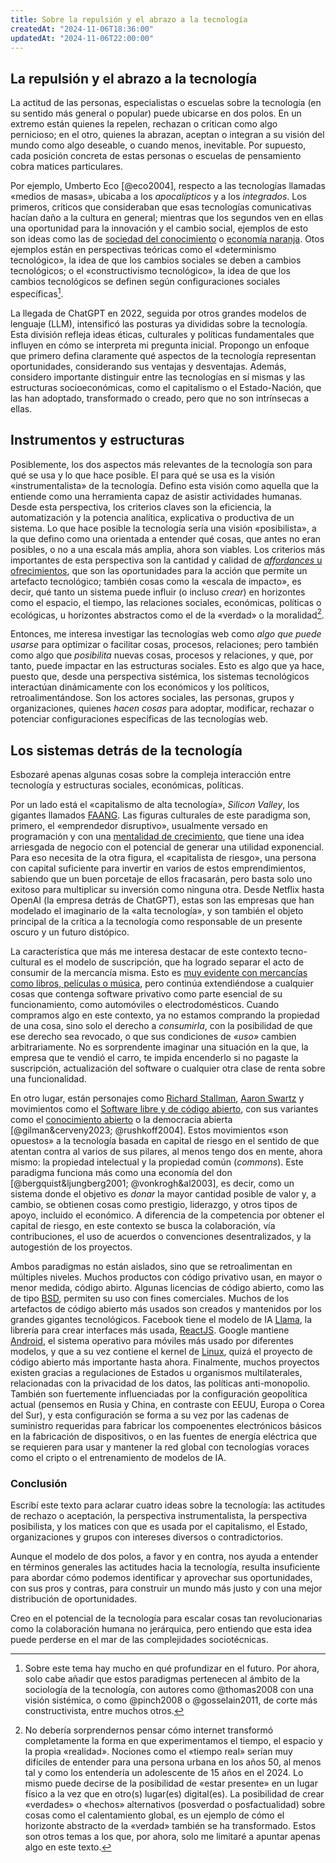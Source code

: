 ```yaml
---
title: Sobre la repulsión y el abrazo a la tecnología
createdAt: "2024-11-06T18:36:00"
updatedAt: "2024-11-06T22:00:00"
---
```


## La repulsión y el abrazo a la tecnología

La actitud de las personas, especialistas o escuelas sobre la tecnología (en su sentido más general o popular) puede ubicarse en dos polos. En un extremo están quienes la repelen, rechazan o critican como algo pernicioso; en el otro, quienes la abrazan, aceptan o integran a su visión del mundo como algo deseable, o cuando menos, inevitable. Por supuesto, cada posición concreta de estas personas o escuelas de pensamiento cobra matices particulares.

Por ejemplo, Umberto Eco [@eco2004], respecto a las tecnologías llamadas «medios de masas», ubicaba a los *apocalípticos* y a los *integrados*. Los primeros, críticos que consideraban que esas tecnologías comunicativas hacían daño a la cultura en general; mientras que los segundos ven en ellas una oportunidad para la innovación y el cambio social, ejemplos de esto son ideas como las de [sociedad del conocimiento](https://es.wikipedia.org/wiki/Sociedad_del_conocimiento) o [economía naranja](https://es.wikipedia.org/wiki/Economía_creativa). Otos ejemplos están en perspectivas teóricas como el «determinismo tecnológico», la idea de que los cambios sociales se deben a cambios tecnológicos; o el «constructivismo tecnológico», la idea de que los cambios tecnológicos se definen según configuraciones sociales específicas[^1].

[^1]: Sobre este tema hay mucho en qué profundizar en el futuro. Por ahora, solo cabe añadir que estos paradigmas pertenecen al ámbito de la sociología de la tecnología, con autores como @thomas2008 con una visión sistémica, o como @pinch2008 o @gosselain2011, de corte más constructivista, entre muchos otros.

La llegada de ChatGPT en 2022, seguida por otros grandes modelos de lenguaje (LLM), intensificó las posturas ya divididas sobre la tecnología. Esta división refleja ideas éticas, culturales y políticas fundamentales que influyen en cómo se interpreta mi pregunta inicial. Propongo un enfoque que primero defina claramente qué aspectos de la tecnología representan oportunidades, considerando sus ventajas y desventajas. Además, considero importante distinguir entre las tecnologías en sí mismas y las estructuras socioeconómicas, como el capitalismo o el Estado-Nación, que las han adoptado, transformado o creado, pero que no son intrínsecas a ellas.

## Instrumentos y estructuras

Posiblemente, los dos aspectos más relevantes de la tecnología son para qué se usa y lo que hace posible. El para qué se usa es la visión «instrumentalista» de la tecnología. Defino esta visión como aquella que la entiende como una herramienta capaz de asistir actividades humanas. Desde esta perspectiva, los criterios claves son la eficiencia, la automatización y la potencia analítica, explicativa o productiva de un sistema. Lo que hace posible la tecnología sería una visión «posibilista», a la que defino como una orientada a entender qué cosas, que antes no eran posibles, o no a una escala más amplia, ahora son viables. Los criterios más importantes de esta perspectiva son la cantidad y calidad de [*affordances* u ofrecimientos](https://es.wikipedia.org/wiki/Ofrecimiento), que son las oportunidades para la acción que permite un artefacto tecnológico; también cosas como la «escala de impacto», es decir, qué tanto un sistema puede influir (o incluso *crear*) en horizontes como el espacio, el tiempo, las relaciones sociales, económicas, políticas o ecológicas, u horizontes abstractos como el de la «verdad» o la moralidad[^2].

[^2]: No debería sorprendernos pensar cómo internet transformó completamente la forma en que experimentamos el tiempo, el espacio y la propia «realidad». Nociones como el «tiempo real» serían muy difíciles de entender para una persona urbana en los años 50, al menos tal y como los entendería un adolescente de 15 años en el 2024. Lo mismo puede decirse de la posibilidad de «estar presente» en un lugar físico a la vez que en otro(s) lugar(es) digital(es). La posibilidad de crear «verdades» o «hechos» alternativos (posverdad o posfactualidad) sobre cosas como el calentamiento global, es un ejemplo de cómo el horizonte abstracto de la «verdad» también se ha transformado. Estos son otros temas a los que, por ahora, solo me limitaré a apuntar apenas algo en este texto.

Entonces, me interesa investigar las tecnologías web como *algo que puede usarse* para optimizar o facilitar cosas, procesos, relaciones; pero también como algo que *posibilita* nuevas cosas, procesos y relaciones, y que, por tanto, puede impactar en las estructuras sociales. Esto es algo que ya hace, puesto que, desde una perspectiva sistémica, los sistemas tecnológicos interactúan dinámicamente con los económicos y los políticos, retroalimentándose. Son los actores sociales, las personas, grupos y organizaciones, quienes *hacen cosas* para adoptar, modificar, rechazar o potenciar configuraciones específicas de las tecnologías web.

## Los sistemas detrás de la tecnología

Esbozaré apenas algunas cosas sobre la compleja interacción entre tecnología y estructuras sociales, económicas, políticas.

Por un lado está el «capitalismo de alta tecnología», *Silicon Valley*, los gigantes llamados [FAANG](https://es.wikipedia.org/wiki/Gigantes_tecnol%C3%B3gicos#FAANG). Las figuras culturales de este paradigma son, primero, el «emprendedor disruptivo», usualmente versado en programación y con una [mentalidad de crecimiento](https://youtu.be/_X0mgOOSpLU?si=KBybkTCkNHeaqpWn), que tiene una idea arriesgada de negocio con el potencial de generar una utilidad exponencial. Para eso necesita de la otra figura, el «capitalista de riesgo», una persona con capital suficiente para invertir en varios de estos emprendimientos, sabiendo que un buen porcetaje de ellos fracasarán, pero basta solo uno exitoso para multiplicar su inversión como ninguna otra. Desde Netflix hasta OpenAI (la empresa detrás de ChatGPT), estas son las empresas que han modelado el imaginario de la «alta tecnología», y son también el objeto principal de la crítica a la tecnología como responsable de un presente oscuro y un futuro distópico.

La característica que más me interesa destacar de este contexto tecno-cultural es el modelo de suscripción, que ha logrado separar el acto de consumir de la mercancía misma. Esto es [muy evidente con mercancías como libros, películas o música](por-qué-ya-no-somos-dueños-de-nada), pero continúa extendiéndose a cualquier cosas que contenga software privativo como parte esencial de su funcionamiento, como automóviles o electrodomésticos. Cuando compramos algo en este contexto, ya no estamos comprando la propiedad de una cosa, sino solo el derecho a *consumirla*, con la posibilidad de que ese derecho sea revocado, o que sus condiciones de *«uso»* cambien arbitrariamente. No es sorprendente imaginar una situación en la que, la empresa que te vendió el carro, te impida encenderlo si no pagaste la suscripción, actualización del software o cualquier otra clase de renta sobre una funcionalidad.

En otro lugar, están personajes como [Richard Stallman](https://es.wikipedia.org/wiki/Richard_Stallman), [Aaron Swartz](https://es.wikipedia.org/wiki/Aaron_Swartz) y movimientos como el [Software libre y de código abierto](https://es.wikipedia.org/wiki/Software_libre_y_de_código_abierto), con sus variantes como el [conocimiento abierto](https://es.wikipedia.org/wiki/Conocimiento_abierto) o la democracia abierta [@gilman&cerveny2023; @rushkoff2004]. Estos movimientos «son opuestos» a la tecnología basada en capital de riesgo en el sentido de que atentan contra al varios de sus pilares, al menos tengo dos en mente, ahora mismo: la propiedad intelectual y la propiedad común (*commons*). Este paradigma funciona más como una economía del don [@bergquist&ljungberg2001; @vonkrogh&al2003], es decir, como un sistema donde el objetivo es *donar* la mayor cantidad posible de valor y, a cambio, se obtienen cosas como prestigio, liderazgo, y otros tipos de apoyo, incluido el económico. A diferencia de la competencia por obtener el capital de riesgo, en este contexto se busca la colaboración, vía contribuciones, el uso de acuerdos o convenciones desentralizados, y la autogestión de los proyectos.

Ambos paradigmas no están aislados, sino que se retroalimentan en múltiples niveles. Muchos productos con código privativo usan, en mayor o menor medida, código abirto. Algunas licencias de código abierto, como las de tipo [BSD](https://es.wikipedia.org/wiki/Licencia_BSD), permiten su uso con fines comerciales. Muchos de los artefactos de código abierto más usados son creados y mantenidos por los grandes gigantes tecnológicos. Facebook tiene el modelo de IA [Llama](https://www.llama.com/), la librería para crear interfaces más usada, [ReactJS](https://react.dev/). Google mantiene [Android](https://opensource.google/projects/android), el sistema operativo para móviles más usado por diferentes modelos, y que a su vez contiene el kernel de [Linux](https://www.linuxfoundation.org/), quizá el proyecto de código abierto más importante hasta ahora. Finalmente, muchos proyectos existen gracias a regulaciones de Estados u organismos multilaterales, relacionadas con la privacidad de los datos, las políticas anti-monopolio. También son fuertemente influenciadas por la configuración geopolítica actual (pensemos en Rusia y China, en contraste con EEUU, Europa o Corea del Sur), y esta configuración se forma a su vez por las cadenas de suministro requeridas para fabricar los compoenentes electrónicos básicos en la fabricación de dispositivos, o en las fuentes de energía eléctrica que se requieren para usar y mantener la red global con tecnologías voraces como el cripto o el entrenamiento de modelos de IA.

### Conclusión

Escribí este texto para aclarar cuatro ideas sobre la tecnología: las actitudes de rechazo o aceptación, la perspectiva instrumentalista, la perspectiva posibilista, y los matices con que es usada por el capitalismo, el Estado, organizaciones y grupos con intereses diversos o contradictorios.

Aunque el modelo de dos polos, a favor y en contra, nos ayuda a entender en términos generales las actitudes hacia la tecnología, resulta insuficiente para abordar cómo podemos identificar y aprovechar sus oportunidades, con sus pros y contras, para construir un mundo más justo y con una mejor distribución de oportunidades.

Creo en el potencial de la tecnología para escalar cosas tan revolucionarias como la colaboración humana no jerárquica, pero entiendo que esta idea puede perderse en el mar de las complejidades sociotécnicas.